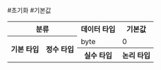 #초기화 #기본값

<table>
	<tr>
		<th colspan="2">분류
		</th>
		<th>데이터 타입
		</th>
		<th>기본값
		</th>
	</tr>
	<tr>
		<th rowspan="8">기본 타입
		</th>
		<th rowspan="5">정수 타입
		</th>
		<td>byte
		</td>
		<td>0
		</td>
	</tr>
	<tr>
		<th rowspan="5">실수 타입
		</th>
	</tr>
	<tr>
		<th>논리 타입
		</th>
	</tr>
</table>

